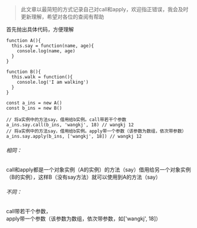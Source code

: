 > 此文章以最简短的方式记录自己对call和apply，欢迎指正错误，我会及时更新理解，希望对各位的查阅有帮助

首先抛出具体代码，方便理解

```
function A(){
  this.say = function(name, age){
    console.log(name, age)
  }
}

function B(){
  this.walk = function(){
    console.log('I am walking')
  }
}

const a_ins = new A()
const b_ins = new B()

// 将a实例中的方法say，借用给b实例。call带若干个参数
a_ins.say.call(b_ins, 'wangkj', 18) // wangkj 12
// 将a实例中的方法say，借用给b实例。apply带一个参数（该参数为数组，依次带参数）
a_ins.say.apply(b_ins, ['wangkj', 18]) // wangkj 12
```

###### 相同：  
call和apply都是一个对象实例（A的实例）的方法（say）借用给另一个对象实例（B的实例），这样B（没有say方法）就可以使用到A的方法（say）  
###### 不同：  
call带若干个参数，  
apply带一个参数（该参数为数组，依次带参数，如['wangkj', 18]）